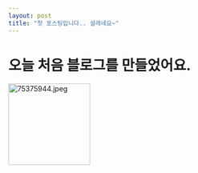 ```yaml
---
layout: post
title: "첫 포스팅입니다.. 설레네요~"
---
```


# 오늘 처음 블로그를 만들었어요.

<img src="file:///C:/Users/s/teri0411.github-blog/teri0411.github.io/images/473bddf038d11ab9f9d25efa19c5c99e69db1ce3.jpeg" title="" alt="75375944.jpeg" width="163">
